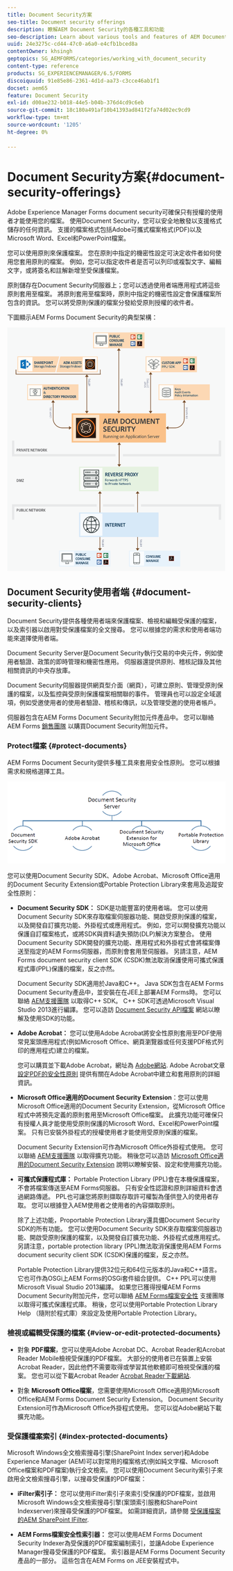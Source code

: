```yaml
---
title: Document Security方案
seo-title: Document security offerings
description: 瞭解AEM Document Security的各種工具和功能
seo-description: Learn about various tools and features of AEM Document Security
uuid: 24e3275c-cd44-47c0-a6a0-e4cfb1bced8a
contentOwner: khsingh
geptopics: SG_AEMFORMS/categories/working_with_document_security
content-type: reference
products: SG_EXPERIENCEMANAGER/6.5/FORMS
discoiquuid: 91e85e86-2361-4d1d-aa73-c3cce46ab1f1
docset: aem65
feature: Document Security
exl-id: d00ae232-b018-44e5-b04b-376d4cd9c6eb
source-git-commit: 18c180a491af10b41393ad841f2fa74d02ec9cd9
workflow-type: tm+mt
source-wordcount: '1205'
ht-degree: 0%

---
```


# Document Security方案{#document-security-offerings}

Adobe Experience Manager Forms document security可確保只有授權的使用者才能使用您的檔案。 使用Document Security，您可以安全地散發以支援格式儲存的任何資訊。 支援的檔案格式包括Adobe可攜式檔案格式(PDF)以及Microsoft Word、Excel和PowerPoint檔案。

您可以使用原則來保護檔案。 您在原則中指定的機密性設定可決定收件者如何使用您套用原則的檔案。 例如，您可以指定收件者是否可以列印或複製文字、編輯文字，或將簽名和註解新增至受保護檔案。

原則儲存在Document Security伺服器上；您可以透過使用者端應用程式將這些原則套用至檔案。 將原則套用至檔案時，原則中指定的機密性設定會保護檔案所包含的資訊。 您可以將受原則保護的檔案分發給受原則授權的收件者。

下圖顯示AEM Forms Document Security的典型架構：

![Document Security — 建議的架構](do-not-localize/document_security_architecture.png)

## Document Security使用者端 {#document-security-clients}

Document Security提供各種使用者端來保護檔案、檢視和編輯受保護的檔案，以及索引器以啟用對受保護檔案的全文搜尋。 您可以根據您的需求和使用者端功能來選擇使用者端。

Document Security Server是Document Security執行交易的中央元件，例如使用者驗證、政策的即時管理和機密性應用。 伺服器還提供原則、稽核記錄及其他相關資訊的中央存放庫。

Document Security伺服器提供網頁型介面（網頁），可建立原則、管理受原則保護的檔案，以及監控與受原則保護檔案相關聯的事件。 管理員也可以設定全域選項，例如受邀使用者的使用者驗證、稽核和傳訊，以及管理受邀的使用者帳戶。

伺服器包含在AEM Forms Document Security附加元件產品中。 您可以聯絡AEM Forms [銷售團隊](https://www.adobe.com/products/request-consultation/marketing-cloud.html?s_osc=70114000002JNwKAAW&amp;s_iid=70114000002JHs3AAG) 以購買Document Security附加元件。

### Protect檔案 {#protect-documents}

AEM Forms Document Security提供多種工具來套用安全性原則。 您可以根據需求和規格選擇工具。

![document-security-offers](assets/document-security-offerings.png)

您可以使用Document Security SDK、Adobe Acrobat、Microsoft Office適用的Document Security Extension或Portable Protection Library來套用及追蹤安全性原則：

* **Document Security SDK：** SDK是功能豐富的使用者端。 您可以使用Document Security SDK來存取檔案伺服器功能、開啟受原則保護的檔案，以及開發自訂擴充功能、外掛程式或應用程式。 例如，您可以開發擴充功能以保護自訂檔案格式，或將SDK與資料遺失預防(DLP)解決方案整合。 使用Document Security SDK開發的擴充功能、應用程式和外掛程式會將檔案傳送至指定的AEM Forms伺服器，而原則會套用至伺服器。 另請注意，AEM Forms document security client SDK (CSDK)無法取消保護使用可攜式保護程式庫(PPL)保護的檔案，反之亦然。

   Document Security SDK適用於Java和C++。 Java SDK包含在AEM Forms Document Security產品中，並安裝在在JEE上部署AEM Forms時。 您可以聯絡 [AEM支援團隊](https://helpx.adobe.com/cn/marketing-cloud/contact-support.html) 以取得C++ SDK。 C++ SDK可透過Microsoft Visual Studio 2013進行編譯。 您可以造訪 [Document Security API檔案](https://help.adobe.com/en_US/livecycle/11.0/Services/WS92d06802c76abadb76c48dfe12dbeb3e281-7ff0.2.html) 網站以瞭解及使用SDK的功能。

* **Adobe Acrobat：** 您可以使用Adobe Acrobat將安全性原則套用至PDF使用常見案頭應用程式(例如Microsoft Office、網頁瀏覽器或任何支援PDF格式列印的應用程式)建立的檔案。

   您可以購買並下載Adobe Acrobat，網址為 [Adobe網站](https://acrobat.adobe.com/us/en/free-trial-download.html). Adobe Acrobat文章 [設定PDF的安全性原則](https://helpx.adobe.com/acrobat/using/setting-security-policies-pdfs.html) 提供有關在Adobe Acrobat中建立和套用原則的詳細資訊。

* **Microsoft Office適用的Document Security Extension**：您可以使用Microsoft Office適用的Document Security Extension，從Microsoft Office程式中將預先定義的原則套用至Microsoft Office檔案。 此擴充功能可確保只有授權人員才能使用受原則保護的Microsoft Word、Excel和PowerPoint檔案。 只有已安裝外掛程式的授權使用者才能使用受原則保護的檔案。

   Document Security Extension可作為Microsoft Office外掛程式使用。 您可以聯絡 [AEM支援團隊](https://helpx.adobe.com/ca/marketing-cloud/contact-support.html) 以取得擴充功能。 稍後您可以造訪 [Microsoft Office適用的Document Security Extension](https://helpx.adobe.com/aem-forms/aem-document-security/download-installer.html) 說明以瞭解安裝、設定和使用擴充功能。

* **可攜式保護程式庫：** Portable Protection Library (PPL)會在本機保護檔案，不會將檔案傳送至AEM Forms伺服器。 只有安全性認證和原則詳細資料會透過網路傳遞。 PPL也可讓您將原則擷取存取許可權製為僅供登入的使用者存取。 您可以根據登入AEM使用者之使用者的內容擷取原則。

   除了上述功能，Proportable Protection Library還具備Document Security SDK的所有功能。 您可以使用Document Security SDK來存取檔案伺服器功能、開啟受原則保護的檔案，以及開發自訂擴充功能、外掛程式或應用程式。 另請注意，portable protection library (PPL)無法取消保護使用AEM Forms document security client SDK (CSDK)保護的檔案，反之亦然。

   Portable Protection Library提供32位元和64位元版本的Java和C++語言。 它也可作為OSGi上AEM Forms的OSGi套件組合提供。 C++ PPL可以使用Microsoft Visual Studio 2013編譯。 如果您已獲得授權AEM Forms Document Security附加元件，您可以聯絡 [AEM Forms檔案安全性](https://helpx.adobe.com/cn/marketing-cloud/contact-support.html) 支援團隊以取得可攜式保護程式庫。 稍後，您可以使用Portable Protection Library Help （隨附於程式庫）來設定及使用Portable Protection Library。

### 檢視或編輯受保護的檔案 {#view-or-edit-protected-documents}

* 對象 **PDF檔案**，您可以使用Adobe Acrobat DC、Acrobat Reader和Acrobat Reader Mobile檢視受保護的PDF檔案。 大部分的使用者已在裝置上安裝Acrobat Reader，因此他們不需要取得或學習其他軟體即可檢視受保護的檔案。 您也可以從下載Acrobat Reader [Acrobat Reader下載網站](https://get.adobe.com/reader/).

* 對象 **Microsoft Office檔案**，您需要使用Microsoft Office適用的Microsoft Office和AEM Forms Document Security Extension。 Document Security Extension可作為Microsoft Office外掛程式使用。 您可以從Adobe網站下載擴充功能。

### 受保護檔案索引 {#index-protected-documents}

Microsoft Windows全文檢索搜尋引擎(SharePoint Index server)和Adobe Experience Manager (AEM)可以對常用的檔案格式(例如純文字檔、Microsoft Office檔案和PDF檔案)執行全文檢索。 您可以使用Document Security索引子來啟用全文檢索搜尋引擎，以搜尋受保護的PDF檔案：

* **iFilter索引子：** 您可以使用iFilter索引子來索引受保護的PDF檔案，並啟用Microsoft Windows全文檢索搜尋引擎(案頭索引服務和SharePoint Indexserver)來搜尋受保護的PDF檔案。 如需詳細資訊，請參閱 [受保護檔案的AEM SharePoint IFilter](assets/sharepoint-ifilter-doc-security.pdf).

* **AEM Forms檔案安全性索引器：** 您可以使用AEM Forms Document Security Indexer為受保護的PDF檔案編制索引，並讓Adobe Experience Manager搜尋受保護的PDF檔案。 索引器是AEM Forms Document Security產品的一部分。 這些包含在AEM Forms on JEE安裝程式中。
